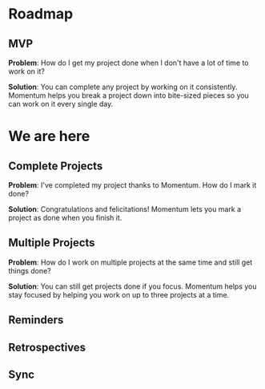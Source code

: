 # Roadmap

## MVP

**Problem**: How do I get my project done when I don't have a lot of time to work on it?

**Solution**: You can complete any project by working on it consistently. Momentum helps you break a project down into bite-sized pieces so you can work on it every single day.

# We are here

## Complete Projects

**Problem**: I've completed my project thanks to Momentum. How do I mark it done?

**Solution**: Congratulations and felicitations! Momentum lets you mark a project as done when you finish it.

## Multiple Projects

**Problem**: How do I work on multiple projects at the same time and still get things done?

**Solution**: You can still get projects done if you focus. Momentum helps you stay focused by helping you work on up to three projects at a time.

## Reminders

## Retrospectives

## Sync